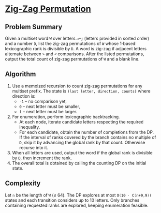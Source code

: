 # [Zig-Zag Permutation](https://www.spoj.com/problems/ZZPERM/)

## Problem Summary
Given a multiset word `W` over letters `a`–`j` (letters provided in sorted order) and a number `D`, list the zig-zag permutations of `W` whose 1‑based lexicographic rank is divisible by `D`. A word is zig-zag if adjacent letters alternate between `>` and `<` comparisons. After the listed permutations, output the total count of zig-zag permutations of `W` and a blank line.

## Algorithm
1. Use a memoized recursion to count zig-zag permutations for any multiset prefix. The state is `(last letter, direction, counts)` where direction is:
   - `-1` – no comparison yet,
   - `0` – next letter must be smaller,
   - `1` – next letter must be larger.
2. For enumeration, perform lexicographic backtracking.
   - At each node, iterate candidate letters respecting the required inequality.
   - For each candidate, obtain the number of completions from the DP. If the interval of ranks covered by the branch contains no multiple of `D`, skip it by advancing the global rank by that count. Otherwise recurse into it.
3. When all letters are used, output the word if the global rank is divisible by `D`, then increment the rank.
4. The overall total is obtained by calling the counting DP on the initial state.

## Complexity
Let `n` be the length of `W` (≤ 64). The DP explores at most `O(10 · C(n+9,9))` states and each transition considers up to 10 letters. Only branches containing requested ranks are explored, keeping enumeration feasible.

